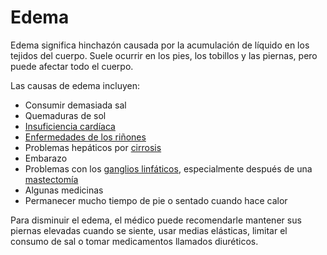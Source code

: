 Edema
=====


Edema significa hinchazón causada por la acumulación de líquido en los tejidos del cuerpo. Suele ocurrir en los pies, los tobillos y las piernas, pero puede afectar todo el cuerpo. 


Las causas de edema incluyen:


* Consumir demasiada sal
* Quemaduras de sol
* [Insuficiencia cardíaca](https://medlineplus.gov/spanish/heartfailure.html)
* [Enfermedades de los riñones](https://medlineplus.gov/spanish/kidneydiseases.html)
* Problemas hepáticos por [cirrosis](https://medlineplus.gov/spanish/cirrhosis.html)
* Embarazo
* Problemas con los [ganglios linfáticos](https://medlineplus.gov/spanish/lymphaticdiseases.html), especialmente después de una [mastectomía](https://medlineplus.gov/spanish/mastectomy.html)
* Algunas medicinas
* Permanecer mucho tiempo de pie o sentado cuando hace calor


Para disminuir el edema, el médico puede recomendarle mantener sus piernas elevadas cuando se siente, usar medias elásticas, limitar el consumo de sal o tomar medicamentos llamados diuréticos.


